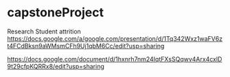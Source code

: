 # capstoneProject
Research Student attrition
https://docs.google.com/a/google.com/presentation/d/1Tq342Wxz1waFV6zt4FCdBksn9aWMsmCFh9Uj1qbM6Cc/edit?usp=sharing


https://docs.google.com/document/d/1hxnrh7nm24IqtFXsSQqwv4Arx4cxlD9t29cfpKQRRx8/edit?usp=sharing

